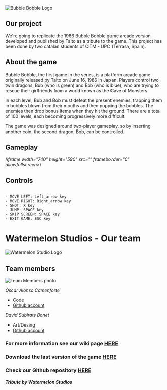 ![Bubble Bobble Logo](https://github.com/oscaralonsoo/BubbleBobble/assets/104200394/6cbc5d88-710e-4ae2-b589-81e2865009d1)

## Our project 

We're going to replicate the 1986 Bubble Bobble game arcade version developed and published by Taito as a tribute to the game. This project has been done by two catalan students of CITM - UPC (Terrasa, Spain). 

## About the game

Bubble Bobble, the first game in the series, is a platform arcade game originally released by Taito on June 16, 1986 in Japan. 
Players control two twin dragons, Bub (who is green) and Bob (who is blue), who are trying to rescue their girlfriends from a world known as the Cave of Monsters. 

In each level, Bub and Bob must defeat the present enemies, trapping them in bubbles blown from their mouths and then popping the bubbles. The enemies then drop bonus items when they hit the ground. There are a total of 100 levels, each becoming progressively more difficult. 

The game was designed around two-player gameplay, so by inserting another coin, the second dragon, Bob, can be controlled.

## Gameplay

/*iframe width="740" height="590" src="" frameborder="0" allowfullscreen></iframe>*/

## Controls
~~~~~~~~~~~~~~~

- MOVE LEFT: Left_arrow key
- MOVE RIGHT: Right_arrow key
- SHOT: X key
- JUMP: SPACE key
- SKIP SCREEN: SPACE key
- EXIT GAME: ESC key

~~~~~~~~~~~~~~~

# Watermelon Studios - Our team

![Watermelon Studio Logo](https://github.com/oscaralonsoo/BubbleBobble/assets/104200394/e3857d45-cbb4-4b4f-9cb2-10be450bf0b8)

## Team members

![Team Members photo](https://github.com/oscaralonsoo/BubbleBobble/assets/104200394/210c291c-2b79-471f-9eed-3b3f1f7de9e0)

_Oscar Alonso Camenforte_

* Code
* [Github account](https://github.com/oscaralonsoo)

_David Subirats Bonet_

* Art/Desing
* [Github account](https://github.com/Deivid13SB)


### For more information see our wiki page [HERE](https://github.com/oscaralonsoo/BubbleBobble/wiki)
### Download the last version of the game [HERE]()
### Check our Github repository [HERE](https://github.com/oscaralonsoo/BubbleBobble)




#### _Tribute by Watermelon Studios_
